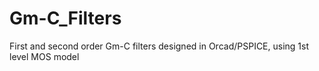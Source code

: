 # Gm-C_Filters
First and second order Gm-C filters designed in Orcad/PSPICE, using 1st level MOS model
